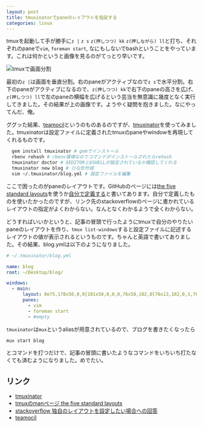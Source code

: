 ```yaml
---
layout: post
title: tmuxinatorでpaneのレイアウトを指定する
categories: linux
---
```

tmuxを起動して手が勝手に`z |` `z s` `z(押しつつ) kk` `z(押しながら) ll`と打ち、それぞれのpaneで`vim`, `foreman start`, なにもしないでbashということをやっています。これは何かというと画像を見るのがてっとり早いです。

![tmuxで画面分割](/images/tmuxinator-layout.png)

最初の`z |`は画面を垂直分割。右のpaneがアクティブなので`z s`で水平分割。右下のpaneがアクティブになるので、`z(押しつつ) kk`で右下のpaneの高さを広げ、`z(押しつつ) ll`で左のpaneの横幅を広げるという芸当を無意識に幾度となく実行してきました。その結果が上の画像です。ようやく疑問を抱きました。なにやってんだ、俺。

ググッた結果、[teamocil](https://github.com/remiprev/teamocil)というのものあるのですが、[tmuxinator](https://github.com/aziz/tmuxinator)を使ってみました。tmuxinatorは設定ファイルに定義されたtmuxのpaneやwindowを再現してくれるものです。

``` bash
  gem install tmuxinator # gemでインストール
  rbenv rehash # rbenv環境なのでコマンドがインストールされたらrehash
  tmuxinator doctor # $EDITORと$SHELLが設定されているか確認してくれる
  tmuxinator new blog # ひな形作成
  vim ~/.tmuxinator/blog.yml # 設定ファイルを編集
```

ここで困ったのがpaneのレイアウトです。GitHubのページには[the five standard layouts](http://manpages.ubuntu.com/manpages/precise/en/man1/tmux.1.html#contenttoc6)を使うか[自分で定義する](http://stackoverflow.com/questions/9812000/specify-pane-percentage-in-tmuxinator-project/9976282#9976282)と書いてあります。自分で定義したものを使いたかったのですが、リンク先のstackoverflowのページに書かれているレイアウトの指定がよくわからない。なんとなくわかるようで全くわからない。

どうすればいいかというと、記事の冒頭で行ったようにtmuxで自分のやりたいpaneのレイアウトを作り、`tmux list-windows`すると設定ファイルに記述するレイアウトの値が表示されるというものです。ちゃんと英語で書いてありました。その結果、blog.ymlは以下のようになりました。

``` yaml
# ~/.tmuxinator/blog.yml

name: blog
root: ~/Desktop/blog/

windows:
  - main:
      layout: 0e75,178x50,0,0{101x50,0,0,0,76x50,102,0[76x13,102,0,1,76x36,102,14,2]}
      panes:
        - vim
        - foreman start
        - #empty
```

`tmuxinator`は`mux`というaliasが用意されているので、ブログを書きたくなったら

``` bash
mux start blog
```

とコマンドを打つだけで、記事の冒頭に書いたようなコマンドをいちいち打たなくても済むようになりました。めでたい。

## リンク
* [tmuxinator](https://github.com/aziz/tmuxinator)
* [tmuxのmanページ the five standard layouts](http://manpages.ubuntu.com/manpages/precise/en/man1/tmux.1.html#contenttoc6)
* [stackoverflow 独自のレイアウトを設定したい場合への回答](http://stackoverflow.com/questions/9812000/specify-pane-percentage-in-tmuxinator-project/9976282#9976282)
* [teamocil](https://github.com/remiprev/teamocil)

